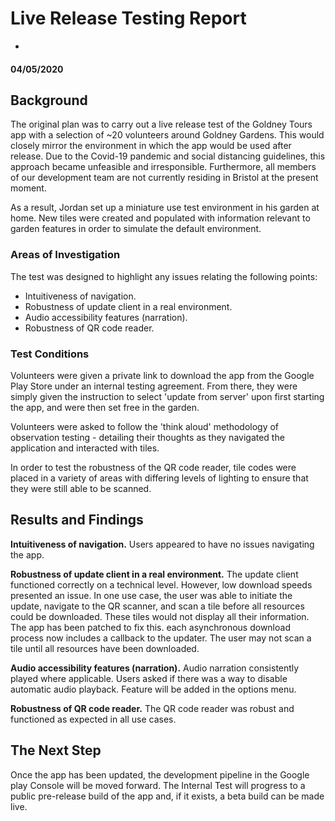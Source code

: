 # Live Release Testing Report
-
#### 04/05/2020

## Background

The original plan was to carry out a live release test of the Goldney Tours app with a selection of ~20 volunteers around Goldney Gardens. This would closely mirror the environment in which the app would be used after release.
Due to the Covid-19 pandemic and social distancing guidelines, this approach became unfeasible and irresponsible. Furthermore, all members of our development team are not currently residing in Bristol at the present moment.

As a result, Jordan set up a miniature use test environment in his garden at home. New tiles were created and populated with information relevant to garden features in order to simulate the default environment.

### Areas of Investigation
The test was designed to highlight any issues relating the following points:

 - Intuitiveness of navigation.
 - Robustness of update client in a real environment.
 - Audio accessibility features (narration).
 - Robustness of QR code reader. 


### Test Conditions

Volunteers were given a private link to download the app from the Google Play Store under an internal testing agreement. From there, they were simply given the instruction to select 'update from server' upon first starting the app, and were then set free in the garden.

Volunteers were asked to follow the 'think aloud' methodology of observation testing - detailing their thoughts as they navigated the application and interacted with tiles.

In order to test the robustness of the QR code reader, tile codes were placed in a variety of areas with differing levels of lighting to ensure that they were still able to be scanned.

## Results and Findings

  **Intuitiveness of navigation.**
   Users appeared to have no issues navigating the app.
 
 **Robustness of update client in a real environment.**
  The update client functioned correctly on a technical level. However, low download speeds presented an issue. In one use case, the user was able to initiate the update, navigate to the QR scanner, and scan a tile before all resources could be downloaded. These tiles would not display all their information. 
  The app has been patched to fix this. each asynchronous download process now includes a callback to the updater. The user may not scan a tile until all resources have been downloaded.
 
  **Audio accessibility features (narration).**
Audio narration consistently played where applicable. Users asked if there was a way to disable automatic audio playback. Feature will be added in the options menu.

 **Robustness of QR code reader.** 
 The QR code reader was robust and functioned as expected in all use cases.

## The Next Step

Once the app has been updated, the development pipeline in the Google play Console will be moved forward. The Internal Test will progress to a public pre-release build of the app and, if it exists, a beta build can be made live.